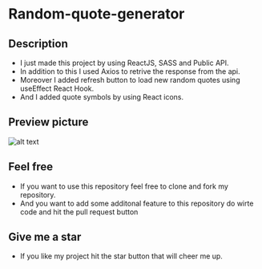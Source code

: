 # Random-quote-generator

## Description

* I just made this project by using ReactJS, SASS and Public API.
* In addition to this I used Axios to retrive the response from the api.
* Moreover I added refresh button to load new random quotes using useEffect React Hook.
* And I added quote symbols by using React icons.

## Preview picture

![alt text](https://github.com/jeevajd28/react-quote-generator/blob/master/src/preview/Preview.png)

## Feel free

* If you want to use this repository feel free to clone and fork my repository.
* And you want to add some additonal feature to this repository do wirte code and hit the pull request button

## Give me a star

* If you like my project hit the star button that will  cheer me up.
